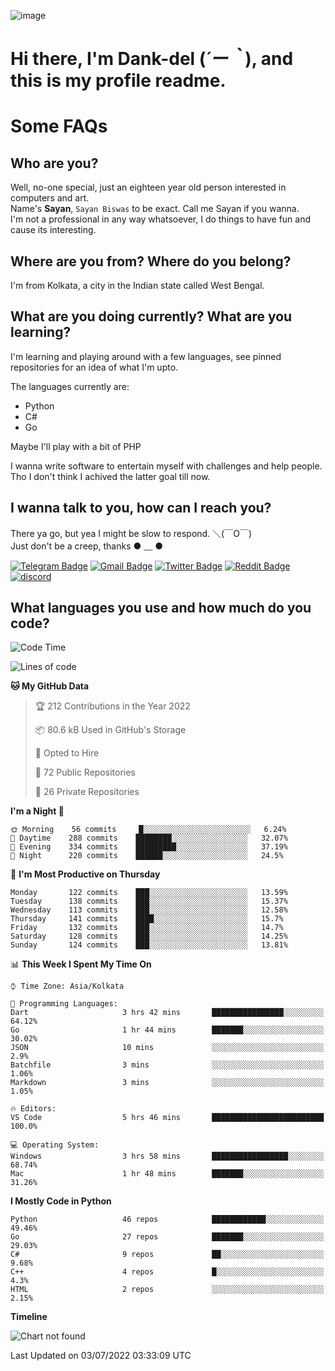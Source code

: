 ![image](https://user-images.githubusercontent.com/63096193/125182844-29f20800-e22f-11eb-8dc9-b0f2d29647bb.png)

# **Hi there, I'm Dank-del (*´ー｀*), and this is my profile readme.**
<!--  [![Profile views](https://gpvc.arturio.dev/dank-del)](https://github.com/dank-del) -->
# Some FAQs

## **Who are you?**

Well, no-one special, just an eighteen year old person interested in computers and art. \
Name's **Sayan**, `Sayan Biswas` to be exact. Call me Sayan if you wanna. \
I'm not a professional in any way whatsoever, I do things to have fun and cause its interesting.

## **Where are you from? Where do you belong?**

I'm from Kolkata, a city in the Indian state called West Bengal.

## **What are you doing currently? What are you learning?**

I'm learning and playing around with a few languages, see pinned repositories for an idea of what I'm upto.

The languages currently are:

- Python
- C#
- Go

Maybe I'll play with a bit of PHP

I wanna write software to entertain myself with challenges and help people. \
Tho I don't think I achived the latter goal till now.

<!--## **Eww, I see a weeb profile.**

Can't help it, it's the best way to hide my face on this account
> Why do people hate weebs .-.

## **Cool, what more interests you?**

My interests are quite, weird. They're scattered all over the place. \
I've been fascinated by music and have studied it since the age of 6, I've performed on stage and on air but yeah now I've been away from that. I specialize in key instruments. \
Another thing that interests me is Media Production, aka, working with audio, video and broadcasting media.

> I just like art in general. also feeds the reason of me being obsessed with Japanese drawings (⋟ ﹏ ⋞)-->

## **I wanna talk to you, how can I reach you?**

There ya go, but yea I might be slow to respond. ＼(￣O￣) \
Just don't be a creep, thanks ● ﹏ ●

[![Telegram Badge](https://img.shields.io/badge/-dank_as_fuck-1ca0f1?style=flat-square&logo=telegram&logoColor=white&link=https://t.me/dank_as_fuck)](https://t.me/dank_as_fuck)
[![Gmail Badge](https://img.shields.io/badge/-chizuru@kanojo.tk-c14438?style=flat-square&logo=Gmail&logoColor=white&link=mailto:chizuru@kanojo.tk)](mailto:chizuru@kanojo.tk)
[![Twitter Badge](https://img.shields.io/twitter/follow/TheDankDel?style=social)](https://twitter.com/TheDankDel)
[![Reddit Badge](https://img.shields.io/reddit/user-karma/combined/dank_as_fuck_?style=social)](https://www.reddit.com/user/dank_as_fuck_/)
[![discord](https://discord-md-badge.vercel.app/api/shield/506536929152466945?style=social)](https://discordapp.com/users/506536929152466945)

## **What languages you use and how much do you code?**

<!--START_SECTION:waka-->
![Code Time](http://img.shields.io/badge/Code%20Time-629%20hrs%2041%20mins-blue)

![Lines of code](https://img.shields.io/badge/From%20Hello%20World%20I%27ve%20Written-755%20Thousand%20lines%20of%20code-blue)

**🐱 My GitHub Data** 

> 🏆 212 Contributions in the Year 2022
 > 
> 📦 80.6 kB Used in GitHub's Storage 
 > 
> 💼 Opted to Hire
 > 
> 📜 72 Public Repositories 
 > 
> 🔑 26 Private Repositories  
 > 
**I'm a Night 🦉** 

```text
🌞 Morning    56 commits     █░░░░░░░░░░░░░░░░░░░░░░░░   6.24% 
🌆 Daytime    288 commits    ████████░░░░░░░░░░░░░░░░░   32.07% 
🌃 Evening    334 commits    █████████░░░░░░░░░░░░░░░░   37.19% 
🌙 Night      220 commits    ██████░░░░░░░░░░░░░░░░░░░   24.5%

```
📅 **I'm Most Productive on Thursday** 

```text
Monday       122 commits    ███░░░░░░░░░░░░░░░░░░░░░░   13.59% 
Tuesday      138 commits    ███░░░░░░░░░░░░░░░░░░░░░░   15.37% 
Wednesday    113 commits    ███░░░░░░░░░░░░░░░░░░░░░░   12.58% 
Thursday     141 commits    ████░░░░░░░░░░░░░░░░░░░░░   15.7% 
Friday       132 commits    ███░░░░░░░░░░░░░░░░░░░░░░   14.7% 
Saturday     128 commits    ███░░░░░░░░░░░░░░░░░░░░░░   14.25% 
Sunday       124 commits    ███░░░░░░░░░░░░░░░░░░░░░░   13.81%

```


📊 **This Week I Spent My Time On** 

```text
⌚︎ Time Zone: Asia/Kolkata

💬 Programming Languages: 
Dart                     3 hrs 42 mins       ████████████████░░░░░░░░░   64.12% 
Go                       1 hr 44 mins        ███████░░░░░░░░░░░░░░░░░░   30.02% 
JSON                     10 mins             ░░░░░░░░░░░░░░░░░░░░░░░░░   2.9% 
Batchfile                3 mins              ░░░░░░░░░░░░░░░░░░░░░░░░░   1.06% 
Markdown                 3 mins              ░░░░░░░░░░░░░░░░░░░░░░░░░   1.05%

🔥 Editors: 
VS Code                  5 hrs 46 mins       █████████████████████████   100.0%

💻 Operating System: 
Windows                  3 hrs 58 mins       █████████████████░░░░░░░░   68.74% 
Mac                      1 hr 48 mins        ███████░░░░░░░░░░░░░░░░░░   31.26%

```

**I Mostly Code in Python** 

```text
Python                   46 repos            ████████████░░░░░░░░░░░░░   49.46% 
Go                       27 repos            ███████░░░░░░░░░░░░░░░░░░   29.03% 
C#                       9 repos             ██░░░░░░░░░░░░░░░░░░░░░░░   9.68% 
C++                      4 repos             █░░░░░░░░░░░░░░░░░░░░░░░░   4.3% 
HTML                     2 repos             ░░░░░░░░░░░░░░░░░░░░░░░░░   2.15%

```


**Timeline**

![Chart not found](https://raw.githubusercontent.com/Dank-del/Dank-del/main/charts/bar_graph.png) 


 Last Updated on 03/07/2022 03:33:09 UTC
<!--END_SECTION:waka-->

<!--## **Can I stalk your spotify?**

Um sure.

![OwO Spotify](https://spotify-recently-played-readme.vercel.app/api?user=31fdrsslnr7nvq4ytqwtw7c4rxfm&count=5)-->
